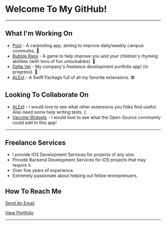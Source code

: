 <!-- ### Hi there 👋 -->

<!-- GitHub Streak (Also Included: Total Contributions + Longest Streak) -->
<!-- [![GitHub Streak](https://github-readme-streak-stats.herokuapp.com/?user=alexander480)](https://git.io/streak-stats) -->

<!-- Visitor Count -->
<!-- ![visitors](https://visitor-badge.glitch.me/badge?page_id=page.id) -->

<!-- GitHub Stats Overview -->
<!-- ![Alexander's GitHub Stats](https://github-readme-stats.vercel.app/api?username=alexander480&theme=graywhite&show_icons=true) -->

<!-- Top Languages -->
<!-- [![Top Languages](https://github-readme-stats.vercel.app/api/top-langs/?username=alexander480&layout=compact&langs_count=8)](https://github.com/anuraghazra/github-readme-stats) -->

<!--
**alexander480/alexander480** is a ✨ _special_ ✨ repository because its `README.md` (this file) appears on your GitHub profile.

Here are some ideas to get you started:

- 🔭 I’m currently working on ...
- 🌱 I’m currently learning ...
- 👯 I’m looking to collaborate on ...
- 🤔 I’m looking for help with ...
- 💬 Ask me about ...
- 📫 How to reach me: ...
- 😄 Pronouns: ...
- ⚡ Fun fact: ...
-->
<!-- ### My Current Projects -->

# Welcome To My GitHub!

---

## What I'm Working On
- [Pool](https://poolcarpool.com) - A carpooling app, aiming to improve daily/weekly campus commutes. 🚖
- [Bubble Raps](https://apps.apple.com/us/app/bubble-raps/id1495742891) - A game to help improve you and your children's rhyming abilities (with tons of fun unlockables). 🎤
- [Delta Vel](https://github.com/alexander480/Delta-Vel) - My company's freelance development portfolio app! (in progress). 💼
- [ALExt](https://github.com/alexander480/ALExt) - A Swift Package full of all my favorite extensions. 🛠

<!-- - [Vaccine Widgets](https://github.com/alexander480/Vaccine-Widgets) - An informational app, providing widgets to keep track of current vaccination rates. 💉 -->

<!-- ### Looking To Collaborate On -->
## Looking To Collaborate On
- [ALExt](https://github.com/alexander480/ALExt) - I would love to see what other extensions you folks find useful. Also need some help writing tests. (:
- [Vaccine Widgets](https://github.com/alexander480/Vaccine-Widgets) - I would love to see what the Open-Source community could add to this app!

<!--
## 🌱 I’m currently learning
- GitHub Actions: Learning how to set up automatic Xcode builds.
- SwiftLint: Learning how to set up a custom style sheet.
- SwiftUI: Just generally expanding my knowledge and experience with this framework.


## 🤔 I’m looking for help with
- GitHub Actions for iOS Developers.
- Writing quality tests for complex API calls, especially for matching systems (that require two POSTs).
- Finding useful Xcode extensions.
- Figuring out what should be tested in iOS Apps.


## ⚡ When i'm not coding, i'm probably...
- Noodlin' around on the guitar.
- Obsessing over 90's Hip-Hop/R&B.
- Playing car soccer (a shame, i know).

-->
 
---

## Freelance Services
- I provide iOS Development Services for projects of any size.
- Provide Backend Development Services for iOS projects that may require it.
- Over five years of experience.
- Extremely passionate about helping out fellow entreprenuers.

## How To Reach Me

[Send An Email](alexanderlester@deltavel.com)

[View Portfolio](alexanderlester.deltavel.com)

<!-- [alexanderlester@deltavel.com](mailto:alexanderlester@deltavel.com?subject=Email+From+Github) -->
<!-- [(313) 818-1688](sms:+13138181688) -->

---
